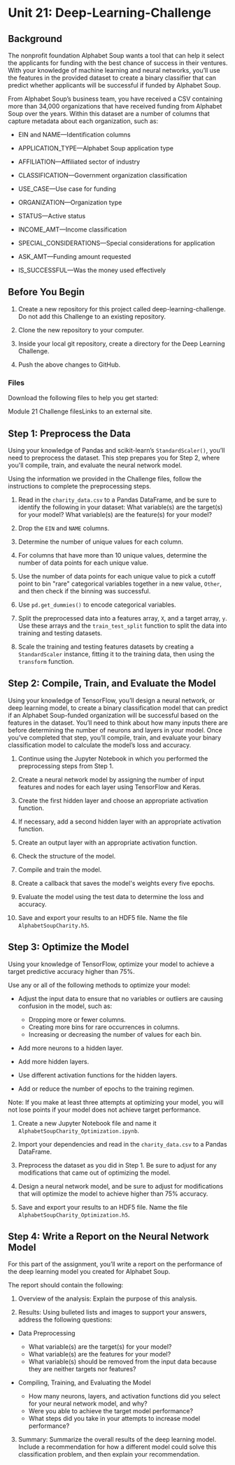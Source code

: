 # Unit 21: Deep-Learning-Challenge

## Background
The nonprofit foundation Alphabet Soup wants a tool that can help it select the applicants for funding with the best chance of success in their ventures. With your knowledge of machine learning and neural networks, you’ll use the features in the provided dataset to create a binary classifier that can predict whether applicants will be successful if funded by Alphabet Soup.

From Alphabet Soup’s business team, you have received a CSV containing more than 34,000 organizations that have received funding from Alphabet Soup over the years. Within this dataset are a number of columns that capture metadata about each organization, such as:

* EIN and NAME—Identification columns

* APPLICATION_TYPE—Alphabet Soup application type

* AFFILIATION—Affiliated sector of industry

* CLASSIFICATION—Government organization classification

* USE_CASE—Use case for funding

* ORGANIZATION—Organization type

* STATUS—Active status

* INCOME_AMT—Income classification

* SPECIAL_CONSIDERATIONS—Special considerations for application

* ASK_AMT—Funding amount requested

* IS_SUCCESSFUL—Was the money used effectively

## Before You Begin
 1. Create a new repository for this project called deep-learning-challenge. Do not add this Challenge to an existing repository.

 2. Clone the new repository to your computer.

 3. Inside your local git repository, create a directory for the Deep Learning Challenge.

 4. Push the above changes to GitHub.

### Files
Download the following files to help you get started:

Module 21 Challenge filesLinks to an external site.


## Step 1: Preprocess the Data

Using your knowledge of Pandas and scikit-learn’s `StandardScaler()`, you’ll need to preprocess the dataset. This step prepares you for Step 2, where you'll compile, train, and evaluate the neural network model.

Using the information we provided in the Challenge files, follow the instructions to complete the preprocessing steps.

1. Read in the `charity_data.csv` to a Pandas DataFrame, and be sure to identify the following in your dataset:
 What variable(s) are the target(s) for your model?
 What variable(s) are the feature(s) for your model?
2. Drop the `EIN` and `NAME` columns.

3. Determine the number of unique values for each column.

4. For columns that have more than 10 unique values, determine the number of data points for each unique value.

5. Use the number of data points for each unique value to pick a cutoff point to bin "rare" categorical variables together in a new value, `Other`, and then check if the binning was successful.

6. Use `pd.get_dummies()` to encode categorical variables.

7. Split the preprocessed data into a features array, `X`, and a target array, `y`. Use these arrays and the `train_test_split` function to split the data into training and testing datasets.

8. Scale the training and testing features datasets by creating a `StandardScaler` instance, fitting it to the training data, then using the `transform` function.

## Step 2: Compile, Train, and Evaluate the Model

Using your knowledge of TensorFlow, you’ll design a neural network, or deep learning model, to create a binary classification model that can predict if an Alphabet Soup-funded organization will be successful based on the features in the dataset. You’ll need to think about how many inputs there are before determining the number of neurons and layers in your model. Once you’ve completed that step, you’ll compile, train, and evaluate your binary classification model to calculate the model’s loss and accuracy.

1. Continue using the Jupyter Notebook in which you performed the preprocessing steps from Step 1.

2. Create a neural network model by assigning the number of input features and nodes for each layer using TensorFlow and Keras.

3. Create the first hidden layer and choose an appropriate activation function.

4. If necessary, add a second hidden layer with an appropriate activation function.

5. Create an output layer with an appropriate activation function.

6. Check the structure of the model.

7. Compile and train the model.

8. Create a callback that saves the model's weights every five epochs.

9. Evaluate the model using the test data to determine the loss and accuracy.

10. Save and export your results to an HDF5 file. Name the file `AlphabetSoupCharity.h5`.

## Step 3: Optimize the Model

Using your knowledge of TensorFlow, optimize your model to achieve a target predictive accuracy higher than 75%.

Use any or all of the following methods to optimize your model:

 * Adjust the input data to ensure that no variables or outliers are causing confusion in the model, such as:
   * Dropping more or fewer columns.
   * Creating more bins for rare occurrences in columns.
   * Increasing or decreasing the number of values for each bin.
  
* Add more neurons to a hidden layer.
* Add more hidden layers.
* Use different activation functions for the hidden layers.
* Add or reduce the number of epochs to the training regimen.

Note: If you make at least three attempts at optimizing your model, you will not lose points if your model does not achieve target performance.

 1. Create a new Jupyter Notebook file and name it `AlphabetSoupCharity_Optimization.ipynb`.

 2. Import your dependencies and read in the `charity_data.csv` to a Pandas DataFrame.

 3. Preprocess the dataset as you did in Step 1. Be sure to adjust for any modifications that came out  of optimizing the model.

 4. Design a neural network model, and be sure to adjust for modifications that will optimize the model to achieve higher than 75% accuracy.

 5. Save and export your results to an HDF5 file. Name the file `AlphabetSoupCharity_Optimization.h5`.

## Step 4: Write a Report on the Neural Network Model

For this part of the assignment, you’ll write a report on the performance of the deep learning model you created for Alphabet Soup.

The report should contain the following:

1. Overview of the analysis: Explain the purpose of this analysis.

2. Results: Using bulleted lists and images to support your answers, address the following questions:

*  Data Preprocessing

   * What variable(s) are the target(s) for your model?
   * What variable(s) are the features for your model?
   * What variable(s) should be removed from the input data because they are neither targets nor features?

*  Compiling, Training, and Evaluating the Model

   * How many neurons, layers, and activation functions did you select for your neural network model, and why?
   * Were you able to achieve the target model performance?
   * What steps did you take in your attempts to increase model performance?

3. Summary: Summarize the overall results of the deep learning model. Include a recommendation for how a different model could solve this classification problem, and then explain your recommendation.


